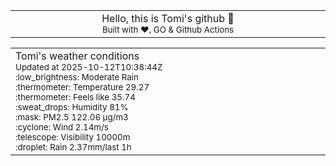 
<div align="center">
<table>
<tbody>
<td align="center">
<img width="2000" height="0"><br>
Hello, this is Tomi's github 👋<br>
<sup>Built with ❤️, GO & Github Actions</sup><br>
<img width="2000" height="0">
</td>
</tbody>
</table>
</div>
<table>
<tbody>
<td align="left">
<img width="2000" height="0"><br>
Tomi's weather conditions<br>
<sup>Updated at 2025-10-12T10:38:44Z</sup><br>
<sup>:low_brightness: Moderate Rain</sup><br>
<sup>:thermometer: Temperature 29.27 </sup><br>
<sup>:thermometer: Feels like 35.74</sup><br>
<sup>:sweat_drops: Humidity 81%</sup><br>
<sup>:mask: PM2.5 122.06 μg/m3</sup><br>
<sup>:cyclone: Wind 2.14m/s </sup><br>
<sup>:telescope: Visibility 10000m </sup><br>
<sup>:droplet: Rain 2.37mm/last 1h </sup><br>
<img width="2000" height="0">
</td>
<td align="left">
<img width="2000" height="0"><br>
<br>
<img width="2000" height="0">
</td>
</tbody>
</table>
</div>
    